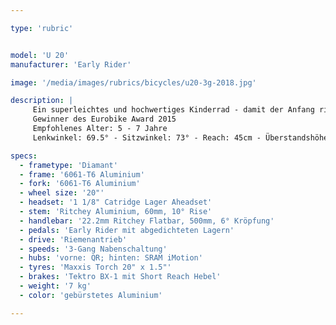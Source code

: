 ```yaml
---

type: 'rubric'


model: 'U 20'
manufacturer: 'Early Rider'

image: '/media/images/rubrics/bicycles/u20-3g-2018.jpg'

description: |
     Ein superleichtes und hochwertiges Kinderrad - damit der Anfang richtig Spaß macht.
     Gewinner des Eurobike Award 2015
     Empfohlenes Alter: 5 - 7 Jahre
     Lenkwinkel: 69.5° - Sitzwinkel: 73° - Reach: 45cm - Überstandshöhe: 56cm - Sitzhöhe: max. 65cm - Radstand: 79.8cm

specs:
  - frametype: 'Diamant'
  - frame: '6061-T6 Aluminium'
  - fork: '6061-T6 Aluminium'
  - wheel size: '20"'
  - headset: '1 1/8" Catridge Lager Aheadset'
  - stem: 'Ritchey Aluminium, 60mm, 10° Rise'
  - handlebar: '22.2mm Ritchey Flatbar, 500mm, 6° Kröpfung'
  - pedals: 'Early Rider mit abgedichteten Lagern'
  - drive: 'Riemenantrieb'
  - speeds: '3-Gang Nabenschaltung'
  - hubs: 'vorne: QR; hinten: SRAM iMotion'
  - tyres: 'Maxxis Torch 20" x 1.5"'
  - brakes: 'Tektro BX-1 mit Short Reach Hebel'
  - weight: '7 kg'
  - color: 'gebürstetes Aluminium'

---
```

